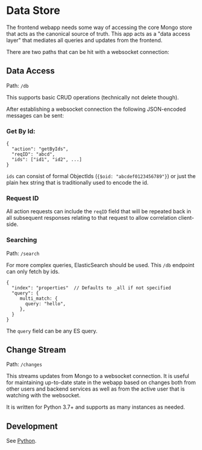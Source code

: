 # Data Store

The frontend webapp needs some way of accessing the core Mongo store that acts as the canonical
source of truth.  This app acts as a "data access layer" that mediates all queries and updates from
the frontend.

There are two paths that can be hit with a websocket connection:

## Data Access

Path: `/db`

This supports basic CRUD operations (technically not delete though).

After establishing a websocket connection the following JSON-encoded messages can be sent:

### Get By Id:

   ```
   {
     "action": "getByIds",
     "reqID": "abcd",
     "ids": ["id1", "id2", ...]
   }
   ```

`ids` can consist of formal ObjectIds (`{$oid: "abcdef0123456789"}`) or just the plain hex string
that is traditionally used to encode the id.


### Request ID
All action requests can include the `reqID` field that will be repeated back in all subsequent
responses relating to that request to allow correlation client-side.

### Searching

Path: `/search`

For more complex queries, ElasticSearch should be used.  This `/db` endpoint can only fetch by ids.

``` 
{
  "index": "properties"  // Defaults to _all if not specified
  "query": {
     multi_match: {
       query: "hello",
     },
  }
}
```

The `query` field can be any ES query.


## Change Stream

Path: `/changes`

This streams updates from Mongo to a websocket connection.  It is useful for maintaining up-to-date
state in the webapp based on changes both from other users and backend services as well as from the
active user that is watching with the websocket.

It is written for Python 3.7+ and supports as many instances as needed.

## Development

See [Python](../README.md#python).
